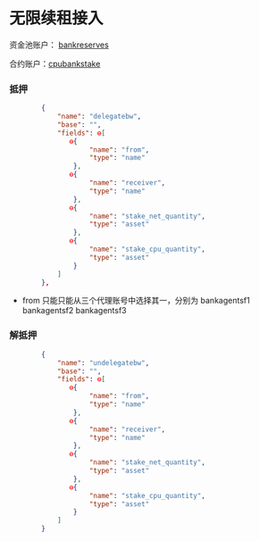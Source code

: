 # 无限续租接入 

资金池账户： [bankreserves](https://eosx.io/accounts/bankreserves)

合约账户：[cpubankstake](https://eosx.io/accounts/cpubankstake)

### 抵押

```json
		{	
            "name": "delegatebw",
            "base": "",
            "fields": ⊖[
               ⊖{
                    "name": "from",
                    "type": "name"
                },
               ⊖{
                    "name": "receiver",
                    "type": "name"
                },
               ⊖{
                    "name": "stake_net_quantity",
                    "type": "asset"
                },
               ⊖{
                    "name": "stake_cpu_quantity",
                    "type": "asset"
                }
            ]
        },
```

* from 只能只能从三个代理账号中选择其一，分别为 bankagentsf1 bankagentsf2 bankagentsf3

### 解抵押

```json
		{
            "name": "undelegatebw",
            "base": "",
            "fields": ⊖[
               ⊖{
                    "name": "from",
                    "type": "name"
                },
               ⊖{
                    "name": "receiver",
                    "type": "name"
                },
               ⊖{
                    "name": "stake_net_quantity",
                    "type": "asset"
                },
               ⊖{
                    "name": "stake_cpu_quantity",
                    "type": "asset"
                }
            ]
        }
```

